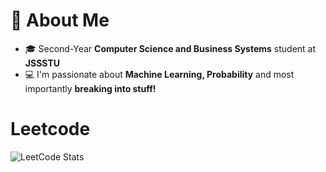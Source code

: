 # 🤖 About Me

<!--
**codesughosh/codesughosh** is a ✨ _special_ ✨ repository because its `README.md` (this file) appears on your GitHub profile.

Here are some ideas to get you started:
- 🔭 I’m currently working on ...
- 🌱 I’m currently learning ...
- 👯 I’m looking to collaborate on ...
- 🤔 I’m looking for help with ...
- 💬 Ask me about ...
- 📫 How to reach me: ...
- 😄 Pronouns: ...
- ⚡ Fun fact: ...
-->
- 🎓 Second-Year **Computer Science and Business Systems** student at **JSSSTU**
- 💻 I'm passionate about **Machine Learning, Probability** and most importantly **breaking into stuff!**

# Leetcode
![LeetCode Stats](https://leetcard.jacoblin.cool/notsughosh?theme=dark&font=baloo_2&ext=contest)
